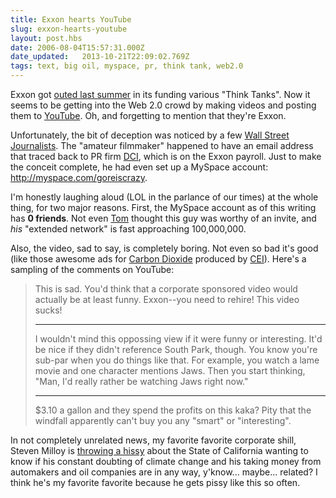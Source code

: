 ```yaml
---
title: Exxon hearts YouTube
slug: exxon-hearts-youtube
layout: post.hbs
date: 2006-08-04T15:57:31.000Z
date_updated:   2013-10-21T22:09:02.769Z
tags: text, big oil, myspace, pr, think tank, web2.0
---
```


Exxon got <a href="http://www.motherjones.com/news/featurex/2005/05/exxon_chart.html" title="'Put a Tiger In Your Think Tank' on Mother Jones">outed last summer</a> in its funding various "Think Tanks". Now it seems to be getting into the Web 2.0 crowd by making videos and posting them to <a href="http://www.youtube.com/watch?v=IZSqXUSwHRI" title="'Al Gore's Penguin Army' on YouTube"> YouTube</a>. Oh, and forgetting to mention that they're Exxon.<!--more-->

Unfortunately, the bit of deception was noticed by a few <a href="http://www.post-gazette.com/pg/06215/710851-115.stm" title="Where did that video spoofing Gore's film come from?' in the Pittsburgh Post-Gazette">Wall Street Journalists</a>. The "amateur filmmaker" happened to have an email address that traced back to PR firm <a href="http://www.dcigroup.com/" title="DCIGroup.com">DCI</a>, which is on the Exxon payroll. Just to make the conceit complete, he had even set up a MySpace account: <a href="http://myspace.com/goreiscrazy" title="MySpace">http://myspace.com/goreiscrazy</a>.

I'm honestly laughing aloud (LOL in the parlance of our times) at the whole thing, for two major reasons. First, the MySpace account as of this writing has <strong>0 friends</strong>. Not even <a href="http://myspace.com/tom" title="Tom on MySpace">Tom</a> thought this guy was worthy of an invite, and <em>his</em> "extended network" is fast approaching 100,000,000.

Also, the video, sad to say, is completely boring. Not even so bad it's good (like those awesome ads for <a href="http://www.youtube.com/watch?v=7sGKvDNdJNA" title="'Energy' on YouTube">Carbon Dioxide</a> produced by <a href="http://www.cei.org/pages/co2.cfm" title="CEI.org">CEI</a>). Here's a sampling of the comments on YouTube:

<blockquote>
This is sad. You'd think that a corporate sponsored video would actually be at least funny. Exxon--you need to rehire! This video sucks!<hr />I wouldn't mind this oppossing view if it were funny or interesting. It'd be nice if they didn't reference South Park, though. You know you're sub-par when you do things like that. For example, you watch a lame movie and one character mentions Jaws. Then you start thinking, "Man, I'd really rather be watching Jaws right now."<hr />$3.10 a gallon and they spend the profits on this kaka? Pity that the windfall apparently can't buy you any "smart" or "interesting".
</blockquote>

In not completely unrelated news, my favorite favorite corporate shill, Steven Milloy is <a href="http://www.junkscience.com/Skeptics_on_trial.htm" title="JunkScience.com">throwing a hissy</a> about the State of California wanting to know if his constant doubting of climate change and his taking money from automakers and oil companies are in any way, y'know... maybe... related? I think he's my favorite favorite because he gets pissy like this so often.
